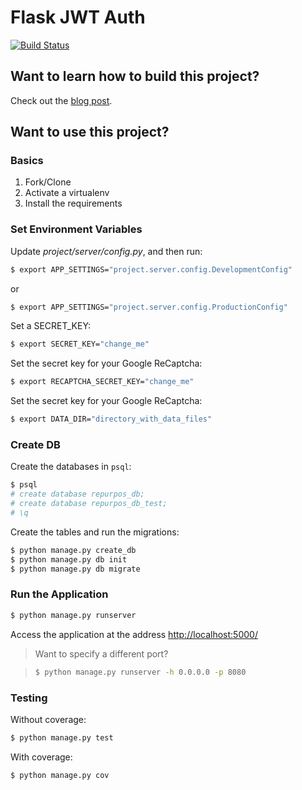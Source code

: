 # Flask JWT Auth

[![Build Status](https://travis-ci.org/realpython/flask-jwt-auth.svg?branch=master)](https://travis-ci.org/realpython/flask-jwt-auth)

## Want to learn how to build this project?

Check out the [blog post](https://realpython.com/blog/python/token-based-authentication-with-flask/).

## Want to use this project?

### Basics

1. Fork/Clone
1. Activate a virtualenv
1. Install the requirements

### Set Environment Variables

Update *project/server/config.py*, and then run:

```sh
$ export APP_SETTINGS="project.server.config.DevelopmentConfig"
```

or

```sh
$ export APP_SETTINGS="project.server.config.ProductionConfig"
```

Set a SECRET_KEY:

```sh
$ export SECRET_KEY="change_me"
```

Set the secret key for your Google ReCaptcha:

```sh
$ export RECAPTCHA_SECRET_KEY="change_me"
```

Set the secret key for your Google ReCaptcha:

```sh
$ export DATA_DIR="directory_with_data_files"
```


### Create DB

Create the databases in `psql`:

```sh
$ psql
# create database repurpos_db;
# create database repurpos_db_test;
# \q
```

Create the tables and run the migrations:

```sh
$ python manage.py create_db
$ python manage.py db init
$ python manage.py db migrate
```

### Run the Application

```sh
$ python manage.py runserver
```

Access the application at the address [http://localhost:5000/](http://localhost:5000/)

> Want to specify a different port?

> ```sh
> $ python manage.py runserver -h 0.0.0.0 -p 8080
> ```

### Testing

Without coverage:

```sh
$ python manage.py test
```

With coverage:

```sh
$ python manage.py cov
```
